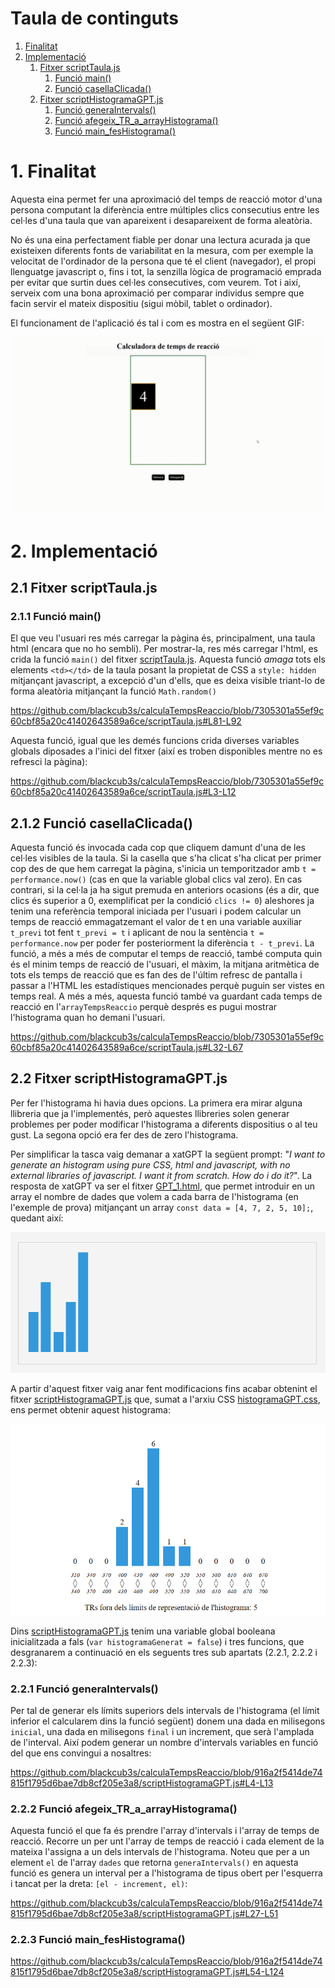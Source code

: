 # Taula de continguts

1. [Finalitat](#1-finalitat)
2. [Implementació](#2-implementació)
   1. [Fitxer scriptTaula.js](#21-fitxer-scripttaulajs)
      1. [Funció main()](#211-funció-main)
      2. [Funció casellaClicada()](#212-funció-casellaclicada)
   2. [Fitxer scriptHistogramaGPT.js](#22-fitxer-scripthistogramagptjs)
      1. [Funció generaIntervals()](#221-funció-generaintervals)
      2. [Funció afegeix_TR_a_arrayHistograma()](#222-funció-afegeix_tr_a_arrayhistograma)
      3. [Funció main_fesHistograma()](#223-funció-main_feshistograma)


# 1. Finalitat

Aquesta eina permet fer una aproximació del temps de reacció motor d'una persona computant la diferència entre múltiples clics consecutius entre les cel·les d'una taula que van apareixent i desapareixent de forma aleatòria. 

No és una eina perfectament fiable per donar una lectura acurada ja que existeixen diferents fonts de variabilitat en la mesura, com per exemple la velocitat de l'ordinador de la persona que té el client (navegador), el propi llenguatge javascript o, fins i tot, la senzilla lògica de programació emprada per evitar que surtin dues cel·les consecutives, com veurem. Tot i així, serveix com una bona aproximació per comparar individus sempre que facin servir el mateix dispositiu (sigui mòbil, tablet o ordinador).

El funcionament de l'aplicació és tal i com es mostra en el següent GIF:

![gif_de_mostra](/imatges/gifDemo_appCalculaTempsReaccio.gif)

# 2. Implementació

## 2.1 Fitxer scriptTaula.js

### 2.1.1 Funció main()

El que veu l'usuari res més carregar la pàgina és, principalment, una taula html (encara que no ho sembli). Per mostrar-la, res més carregar l'html, es crida la funció `main()` del fitxer [scriptTaula.js](/scriptTaula.js). Aquesta funció _amaga_ tots els elements `<td></td>` de la taula posant la propietat de CSS a `style: hidden` mitjançant javascript, a excepció d'un d'ells, que es deixa visible triant-lo de forma aleatòria mitjançant la funció `Math.random()`

https://github.com/blackcub3s/calculaTempsReaccio/blob/7305301a55ef9c60cbf85a20c41402643589a6ce/scriptTaula.js#L81-L92

Aquesta funció, igual que les demés funcions crida diverses variables globals diposades a l'inici del fitxer (així es troben disponibles mentre no es refresci la pàgina):

https://github.com/blackcub3s/calculaTempsReaccio/blob/7305301a55ef9c60cbf85a20c41402643589a6ce/scriptTaula.js#L3-L12

## 2.1.2 Funció casellaClicada()

Aquesta funció és invocada cada cop que cliquem damunt d'una de les cel·les visibles de la taula. Si la casella que s'ha clicat s'ha clicat per primer cop des de que hem carregat la pàgina, s'inicia un temporitzador amb `t = performance.now()` (cas en que la variable global clics val zero). En cas contrari, si la cel·la ja ha sigut premuda en anteriors ocasions (és a dir, que clics és superior a 0, exemplificat per la condició `clics != 0`) aleshores ja tenim una referència temporal iniciada per l'usuari i podem calcular un temps de reacció emmagatzemant el valor de t en una variable auxiliar `t_previ` tot fent `t_previ = t` i aplicant de nou la sentència `t = performance.now` per poder fer posteriorment la diferència `t - t_previ`. La funció, a més a més de computar el temps de reacció, també computa quin és el minim temps de reacció de l'usuari, el màxim, la mitjana aritmètica de tots els temps de reacció que es fan des de l'últim refresc de pantalla i passar a l'HTML les estadístiques mencionades perquè puguin ser vistes en temps real. A més a més, aquesta funció també va guardant cada temps de reacció en l'`arrayTempsReaccio` perquè després es pugui mostrar l'histograma quan ho demani l'usuari.

https://github.com/blackcub3s/calculaTempsReaccio/blob/7305301a55ef9c60cbf85a20c41402643589a6ce/scriptTaula.js#L32-L67

## 2.2 Fitxer scriptHistogramaGPT.js

Per fer l'histograma hi havia dues opcions. La primera era mirar alguna llibreria que ja l'implementés, però aquestes llibreries solen generar problemes per poder modificar l'histograma a diferents dispositius o al teu gust. La segona opció era fer des de zero l'histograma.

Per simplificar la tasca vaig demanar a xatGPT la següent prompt: "_I want to generate an histogram using pure CSS, html and javascript, with no external libraries of javascript. I want it from scratch. How do i do it?_". La resposta de xatGPT va ser el fitxer [GPT_1.html](/FITXERS_AUXILIARS/GPT_1.html), que permet introduir en un array el nombre de dades que volem a cada barra de l'histograma (en l'exemple de prova) mitjançant un array `const data = [4, 7, 2, 5, 10];`, quedant així:

![sortida fitxer gpt1](/FITXERS_AUXILIARS/GPT_1_output.png)

A partir d'aquest fitxer vaig anar fent modificacions fins acabar obtenint el fitxer [scriptHistogramaGPT.js](/scriptHistogramaGPT.js) que, sumat a l'arxiu CSS [histogramaGPT.css](/histogramaGPT.css), ens permet obtenir aquest histograma:

![sortida fitxer meu](/FITXERS_AUXILIARS/Output_histograma_meu_v2.PNG)

 Dins [scriptHistogramaGPT.js](/scriptHistogramaGPT.js) tenim una variable global booleana inicialitzada a fals (`var histogramaGenerat = false`) i tres funcions, que desgranarem a continuació en els seguents tres sub apartats (2.2.1, 2.2.2 i 2.2.3):


### 2.2.1 Funció generaIntervals()

Per tal de generar els límits superiors dels intervals de l'histograma (el límit inferior el calcularem dins la funció següent) donem una dada en milisegons `inicial`, una dada en milisegons `final` i un increment, que serà l'amplada de l'interval. Així podem generar un nombre d'intervals variables en funció del que ens convingui a nosaltres:

https://github.com/blackcub3s/calculaTempsReaccio/blob/916a2f5414de74815f1795d6bae7db8cf205e3a8/scriptHistogramaGPT.js#L4-L13

### 2.2.2 Funció afegeix_TR_a_arrayHistograma()

Aquesta funció el que fa és prendre l'array d'intervals i l'array de temps de reacció. Recorre un per unt l'array de temps de reacció i cada element de la mateixa l'assigna a un dels intervals de l'histograma. Noteu que per a un element `el` de l'array `dades` que retorna `generaIntervals()` en aquesta funció es genera un interval per a l'histograma de tipus obert per l'esquerra i tancat per la dreta: `[el - increment, el)`:

https://github.com/blackcub3s/calculaTempsReaccio/blob/916a2f5414de74815f1795d6bae7db8cf205e3a8/scriptHistogramaGPT.js#L27-L51

### 2.2.3 Funció main_fesHistograma()

https://github.com/blackcub3s/calculaTempsReaccio/blob/916a2f5414de74815f1795d6bae7db8cf205e3a8/scriptHistogramaGPT.js#L54-L124



